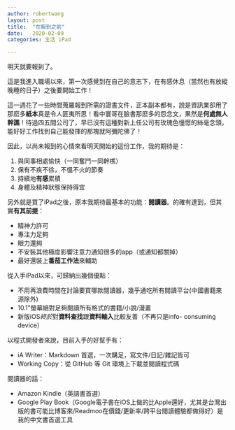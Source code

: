 ```yaml
---
author: robertwang
layout: post
title:  "在報到之前"
date:   2020-02-09
categories: 生活 iPad

---
```


明天就要報到了。

這是我進入職場以來，第一次感覺到在自己的意志下，在有感休息（當然也有放縱晚睡的日子）之後要開始工作！

這一週花了一些時間蒐羅報到所需的證書文件，正本副本都有，說是資訊業卻用了那麽多**紙本**真是令人匪夷所思！看中寰哥在臉書那麽多的怨念文，果然是**何處無人幹譙**！待過四五間公司了，早已沒有這種對新上任公司有玫瑰色憧憬的絲毫念頭，能好好工作找到自己能發揮的那塊就阿彌陀佛了！

因此，以尚未報到的心情來看明天開始的這份工作，我的期待是：

1. 與同事相處愉快（一同奮鬥一同幹樵）
2. 保有不疾不徐，不慍不火的節奏
3. 持續地**有感**累積
4. 身體及精神狀態保持得宜


另外就是買了iPad之後，原本我期待最基本的功能：**閱讀器**。的確有達到，但其實**有其前提**：

- 精神力許可
- 專注力足夠
- 眼力還夠
- 不安裝其他極度影響注意力通知很多的app（或通知都關掉）
- 最好還裝上**番茄工作法**來輔助

從入手iPad以來，可歸納出幾個優點：

- 不用再浪費時間在討論要買哪款閱讀器，幾乎通吃所有閱讀平台(中國書籍來源除外)
- 10.1”螢幕絕對足夠閱讀所有格式的書籍/小說/漫畫
- 新版iOS*終於*對**資料查找**跟**資料輸入**比較友善（不再只是info- consuming device）


以程式開發者來說，目前入手的好幫手有：

- iA Writer：Markdown 首選，一次購足，寫文件/日記/雜記皆可
- Working Copy：從 GitHub 等 Git 環境上下載並閱讀程式碼

閱讀器的話：

- Amazon Kindle（英語書首選）
- Google Play Book（Google電子書在iOS上做的比Apple還好，尤其是台灣出版的書可能比博客來/Readmoo在價錢/更新率/跨平台閱讀體驗都做得好）是我的中文書首選工具